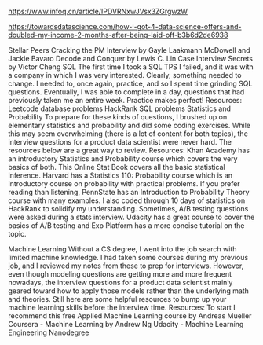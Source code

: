 https://www.infoq.cn/article/IPDVRNxwJVsx3ZGrgwzW


https://towardsdatascience.com/how-i-got-4-data-science-offers-and-doubled-my-income-2-months-after-being-laid-off-b3b6d2de6938

Stellar Peers
Cracking the PM Interview by Gayle Laakmann McDowell and Jackie Bavaro
Decode and Conquer by Lewis C. Lin
Case Interview Secrets by Victor Cheng
SQL
The first time I took a SQL TPS I failed, and it was with a company in which I was very interested. Clearly, something needed to change. I needed to, once again, practice, and so I spent time grinding SQL questions. Eventually, I was able to complete in a day, questions that had previously taken me an entire week. Practice makes perfect!
Resources:
Leetcode database problems
HackRank SQL problems
Statistics and Probability
To prepare for these kinds of questions, I brushed up on elementary statistics and probability and did some coding exercises. While this may seem overwhelming (there is a lot of content for both topics), the interview questions for a product data scientist were never hard. The resources below are a great way to review.
Resources:
Khan Academy has an introductory Statistics and Probability course which covers the very basics of both.
This Online Stat Book covers all the basic statistical inference.
Harvard has a Statistics 110: Probability course which is an introductory course on probability with practical problems. If you prefer reading than listening, PennState has an Introduction to Probability Theory course with many examples.
I also coded through 10 days of statistics on HackRank to solidify my understanding.
Sometimes, A/B testing questions were asked during a stats interview. Udacity has a great course to cover the basics of A/B testing and Exp Platform has a more concise tutorial on the topic.

Machine Learning
Without a CS degree, I went into the job search with limited machine knowledge. I had taken some courses during my previous job, and I reviewed my notes from these to prep for interviews. However, even though modeling questions are getting more and more frequent nowadays, the interview questions for a product data scientist mainly geared toward how to apply those models rather than the underlying math and theories. Still here are some helpful resources to bump up your machine learning skills before the interview time.
Resources:
To start I recommend this free Applied Machine Learning course by Andreas Mueller
Coursera - Machine Learning by Andrew Ng
Udacity - Machine Learning Engineering Nanodegree
